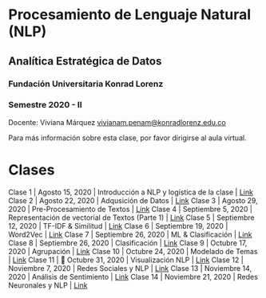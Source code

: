 # Procesamiento de Lenguaje Natural (NLP)
## Analítica Estratégica de Datos

### Fundación Universitaria Konrad Lorenz
### Semestre 2020 - II

Docente: Viviana Márquez [vivianam.penam@konradlorenz.edu.co](mailto:vivianam.penam@konradlorenz.edu.co)

Para más información sobre esta clase, por favor dirigirse al aula virtual.

# Clases

Clase 1 | Agosto 15, 2020 | Introducción a NLP y logística de la clase | [Link](http://vivianamarquez.com/NLP_Analitica_Estategica_Datos/Clases/Clase1/Clase1.html)
Clase 2 | Agosto 22, 2020 | Adqusición de Datos | [Link](http://vivianamarquez.com/NLP_Analitica_Estategica_Datos/Clases/Clase2/Clase2.html)
Clase 3 | Agosto 29, 2020 | Pre-Procesamiento de Textos | [Link](http://vivianamarquez.com/NLP_Analitica_Estategica_Datos/Clases/Clase3/Clase3.html)
Clase 4 | Septiembre 5, 2020 | Representación de vectorial de Textos (Parte 1) | [Link](http://vivianamarquez.com/NLP_Analitica_Estategica_Datos/Clases/Clase4/Clase4.html)
Clase 5 | Septiembre 12, 2020 | TF-IDF & Similitud | [Link](http://vivianamarquez.com/NLP_Analitica_Estategica_Datos/Clases/Clase5/Clase5.html)
Clase 6 | Septiembre 19, 2020 | Word2Vec | [Link](http://vivianamarquez.com/NLP_Analitica_Estategica_Datos/Clases/Clase6/Clase6.html)
Clase 7 | Septiembre 26, 2020 | ML & Clasificación | [Link](http://vivianamarquez.com/NLP_Analitica_Estategica_Datos/Clases/Clase7/Clase7.html)
Clase 8 | Septiembre 26, 2020 | Clasificación | [Link](http://vivianamarquez.com/NLP_Analitica_Estategica_Datos/Clases/Clase8/Clase8.html)
Clase 9 | Octubre 17, 2020 | Agrupación | [Link](http://vivianamarquez.com/NLP_Analitica_Estategica_Datos/Clases/Clase9/Clase9.html)
Clase 10 | Octubre 24, 2020 | Modelado de Temas | [Link](http://vivianamarquez.com/NLP_Analitica_Estategica_Datos/Clases/Clase10/Clase10.html)
Clase 11 | 🎃 Octubre 31, 2020 | Visualización NLP | [Link](http://vivianamarquez.com/NLP_Analitica_Estategica_Datos/Clases/Clase11/Clase11.html)
Clase 12 | Noviembre 7, 2020 | Redes Sociales y NLP | [Link](http://vivianamarquez.com/NLP_Analitica_Estategica_Datos/Clases/Clase12/Clase12.html)
Clase 13 | Noviembre 14, 2020 | Análisis de Sentimiento | [Link](http://vivianamarquez.com/NLP_Analitica_Estategica_Datos/Clases/Clase13/Clase13.html)
Clase 14 | Noviembre 21, 2020 | Redes Neuronales y NLP | [Link](http://vivianamarquez.com/NLP_Analitica_Estategica_Datos/Clases/Clase14/Clase14.html)
